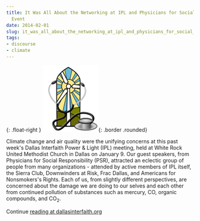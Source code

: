 ```yaml
---
title: It Was All About the Networking at IPL and Physicians for Social Responsibility
  Event
date: 2014-02-01
slug: it_was_all_about_the_networking_at_ipl_and_physicians_for_social_responsibility_event
tags:
- discourse
- climate
---
```


{: .float-right }
![IPL logo with stethoscope](/images/IPLStethoscope.png){: .border .rounded}

Climate change and air quality were the unifying concerns at this past week's
Dallas Interfaith Power &amp; Light (IPL) meeting, held at White Rock United
Methodist Church in Dallas on January 9. Our guest speakers, from Physicians for
Social Responsibility (PSR), attracted an eclectic group of people from many
organizations - attended by active members of IPL itself, the Sierra Club,
Downwinders at Risk, Frac Dallas, and Americans for Nonsmokers's Rights. Each of
us, from slightly different perspectives,  are concerned about the damage we are
doing to our selves and each other from continued pollution of substances such
as mercury, CO, organic compounds, and CO<sub>2</sub>.

Continue [reading at dallasinterfaith.org](http://www.dallasinterfaith.org/d/news/JanuaryMeeting)
